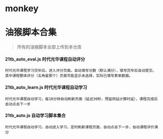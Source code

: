 # monkey
# 油猴脚本合集
> 所有的油猴脚本全部上传到本仓库

#### 21tb_auto_eval.js  时代光华课程自动评分 
```
时代光华课程学习完毕后，进入评分页面，自动填写分数（默认满分），填写完毕后自动提交。
其中课程整体评分（五角星那个）页面可能显示未选择，实际已填写表单数据。
```


#### 21tb_auto_learn.js 时代光华课程自动学习
```
时代光华课程自动学习，每10分钟自动刷新页面（延迟30秒，预留网站计算时延），课程完成后自动点击下一步
```



#### 21tb_auto.js 自动学习脚本集合
```
时代光华课程自动学习，自动进入学习，定时刷新课程页面，自动点击下一步，自动课程评价满分
```
